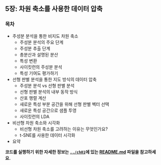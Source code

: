 
## 5장: 차원 축소를 사용한 데이터 압축

### 목차

- 주성분 분석을 통한 비지도 차원 축소
  - 주성분 분석의 주요 단계
  - 주성분 추출 단계
  - 총분산과 설명된 분산
  - 특성 변환
  - 사이킷런의 주성분 분석
  - 특성 기여도 평가하기
- 선형 판별 분석을 통한 지도 방식의 데이터 압축
  - 주성분 분석 vs 선형 판별 분석
  - 선형 판별 분석의 내부 동작 방식
  - 산포 행렬 계산
  - 새로운 특성 부분 공간을 위해 선형 판별 벡터 선택
  - 새로운 특성 공간으로 샘플 투영
  - 사이킷런의 LDA
- 비선형 차원 축소와 시각화
  - 비선형 차원 축소를 고려하는 이유는 무엇인가요?
  - t-SNE를 사용한 데이터 시각화
- 요약


**코드를 실행하기 위한 자세한 정보는 [`../ch01`](../ch01)에 있는 [README.md](../ch01/README.md) 파일을 참고하세요.**
